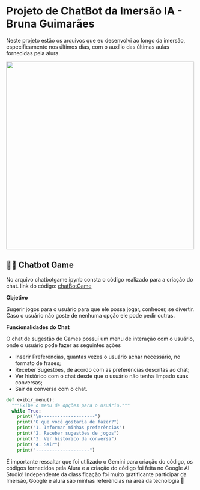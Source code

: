 # Projeto de ChatBot da Imersão IA - Bruna Guimarães
Neste projeto estão os arquivos que eu desenvolvi ao longo da imersão, especificamente nos últimos dias, com o auxílio das últimas aulas fornecidas pela alura.

<img src="https://th.bing.com/th/id/OIG3.vShW338FY9nsUqhHdZ0R?w=1024&h=1024&rs=1&pid=ImgDetMain" heigth="500" width="500">

## 👩‍💻 Chatbot Game
No arquivo chatbotgame.ipynb consta o código realizado para a criação do chat.
link do código: [chatBotGame](https://github.com/brunagmrs/projetoSugestaoGames/blob/main/chatBotGame.ipynb)

**Objetivo**

Sugerir jogos para o usuário para que ele possa jogar, conhecer, se divertir. Caso o usuário não goste de nenhuma opção ele pode pedir outras.

**Funcionalidades do Chat**

O chat de sugestão de Games possuí um menu de interação com o usuário, onde o usuário pode fazer as seguintes ações

- Inserir Preferências, quantas vezes o usuário achar necessário, no formato de frases;
- Receber Sugestões, de acordo com as preferências descritas ao chat;
- Ver histórico com o chat desde que o usuário não tenha limpado suas conversas;
- Sair da conversa com o chat.

```python
def exibir_menu():
  """Exibe o menu de opções para o usuário."""
  while True:
    print("\n--------------------")
    print("O que você gostaria de fazer?")
    print("1. Informar minhas preferências")
    print("2. Receber sugestões de jogos")
    print("3. Ver histórico da conversa")
    print("4. Sair")
    print("--------------------")
```


É importante ressaltar que foi utilizado o Gemini para criação do código, os códigos fornecidos pela Alura e a criação do código foi feita no Google AI Studio! Independente da classificação foi muito gratificante participar da Imersão, Google e alura são minhas referências na área da tecnologia 💙
